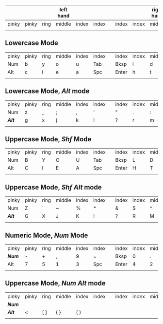 
|  |  |  | left hand|  |  |   |  |  | right hand |  |  |  |
| ------ | ------ | ------ | ------ | ------ | ------ | --- | ------ | ------ | ------ | ------ | ------ | ------ |
| pinky | pinky | ring | middle | index | index |   | index | index | middle | ring | pinky | pinky |
|  |  |  |  |  |  |   |  |  |  |  |  |  |

## Lowercase Mode 

|  |  |  |  |  |  |   |  |  |  |  |  |  |
| ------ | ------ | ------ | ------ | ------ | ------ | --- | ------ | ------ | ------ | ------ | ------ | ------ |
| pinky | pinky | ring | middle | index | index |   | index | index | middle | ring | pinky | pinky |
| Num | b | y | o | u | Tab |   | Bksp | l | d | w | v | Ctr |
| Alt | c | i | e | a | Spc |  | Enter| h | t | s | n | Shf |
|  |  |  |  |  |  |   |  |  |  |  |  |  |

## Lowercase Mode, _**Alt**_ mode

|  |  |  |  |  |  |   |  |  |  |  |  |  |
| ------ | ------ | ------ | ------ | ------ | ------ | --- | ------ | ------ | ------ | ------ | ------ | ------ |
| pinky | pinky | ring | middle | index | index |   | index | index | middle | ring | pinky | pinky |
| Num | z | _ | ; | , | ' |   | " | . | : | / | q | Ctr |
| _**Alt**_ | g | x | j | k | ! |  | ? | r | m | f | p | Shf |
|  |  |  |  |  |  |   |  |  |  |  |  |  |


## Uppercase Mode, _**Shf**_ Mode 

|  |  |  |  |  |  |   |  |  |  |  |  |  |
| ------ | ------ | ------ | ------ | ------ | ------ | --- | ------ | ------ | ------ | ------ | ------ | ------ |
| pinky | pinky | ring | middle | index | index |   | index | index | middle | ring | pinky | pinky |
| Num | B | Y | O | U | Tab |   | Bksp | L | D | W | V | Ctr |
| Alt | C | I | E | A | Spc |  | Enter| H | T | S | N | _**Shf**_ |
|  |  |  |  |  |  |   |  |  |  |  |  |  |

## Uppercase Mode, _**Shf Alt**_ mode

|  |  |  |  |  |  |   |  |  |  |  |  |  |
| ------ | ------ | ------ | ------ | ------ | ------ | --- | ------ | ------ | ------ | ------ | ------ | ------ |
| pinky | pinky | ring | middle | index | index |   | index | index | middle | ring | pinky | pinky |
| Num | Z | ` | ~ | % | * |   | & | $ | ^ | ´ | Q | Ctr |
| _**Alt**_ | G | X | J | K | ! |  | ? | R | M | F | P | _**Shf**_ |
|  |  |  |  |  |  |   |  |  |  |  |  |  |

## Numeric Mode, _**Num**_ Mode 

|  |  |  |  |  |  |   |  |  |  |  |  |  |
| ------ | ------ | ------ | ------ | ------ | ------ | --- | ------ | ------ | ------ | ------ | ------ | ------ |
| pinky | pinky | ring | middle | index | index |   | index | index | middle | ring | pinky | pinky |
| _**Num**_ | - | + | , | 9 | = |   | Bksp | 0 | . | / | * | Ctr |
| Alt | 7 | 5 | 1 | 3 | Spc |  | Enter| 4 | 2 | 6 | 8 | _Shf |
|  |  |  |  |  |  |   |  |  |  |  |  |  |

## Uppercase Mode, _**Num Alt**_ mode

|  |  |  |  |  |  |   |  |  |  |  |  |  |
| ------ | ------ | ------ | ------ | ------ | ------ | --- | ------ | ------ | ------ | ------ | ------ | ------ |
| pinky | pinky | ring | middle | index | index |   | index | index | middle | ring | pinky | pinky |
| _**Num**_ |  |  |  |  |  |   |  |  |  |  |  | Ctr |
| _**Alt**_ | < | [  ] | { }| ( ) |  |  |  |  |  |  |  | Shf |
|  |  |  |  |  |  |   |  |  |  |  |  |  |